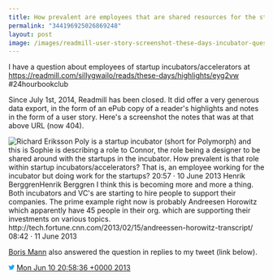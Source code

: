 ```yaml
---
title: How prevalent are employees that are shared resources for the startups at incubators/accelerators?
permalink: "344196925026869248"
layout: post
image: /images/readmill-user-story-screenshot-these-days-incubator-question.png
---
```


I have a question about employees of startup incubators/accelerators at https://readmill.com/sillygwailo/reads/these-days/highlights/eyg2vw #24hourbookclub

Since July 1st, 2014, Readmill has been closed. It did offer a very generous data export, in the form of an ePub copy of a reader's highlights and notes in the form of a user story. Here's a screenshot the notes that was at that above URL (now 404).

![Richard Eriksson Poly is a startup incubator (short for Polymorph) and this is Sophie is describing a role to Connor, the role being a designer to be shared around with the startups in the incubator. How prevalent is that role within startup incubators/accelerators? That is, an employee working for the incubator but doing work for the startups?
20:57 · 10 June 2013
Henrik BerggrenHenrik Berggren I think this is becoming more and more a thing. Both incubators and VC's are starting to hire people to support their companies. The prime example right now is probably Andreesen Horowitz which apparently have 45 people in their org. which are supporting their investments on various topics. http://tech.fortune.cnn.com/2013/02/15/andreessen-horowitz-transcript/
08:42 · 11 June 2013](/images/readmill-user-story-screenshot-these-days-incubator-question.png)

[Boris Mann](https://bmannconsulting.com/) also answered the question in replies to my tweet (link below).

<img src="/images/twitter.png" width="12" /> [Mon Jun 10 20:58:36 +0000 2013](https://twitter.com/sillygwailo/status/344196925026869248)